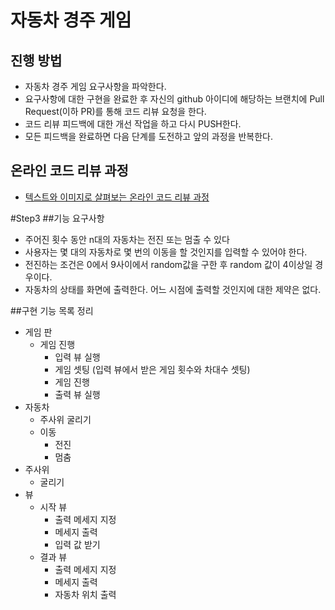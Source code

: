 # 자동차 경주 게임
## 진행 방법
* 자동차 경주 게임 요구사항을 파악한다.
* 요구사항에 대한 구현을 완료한 후 자신의 github 아이디에 해당하는 브랜치에 Pull Request(이하 PR)를 통해 코드 리뷰 요청을 한다.
* 코드 리뷰 피드백에 대한 개선 작업을 하고 다시 PUSH한다.
* 모든 피드백을 완료하면 다음 단계를 도전하고 앞의 과정을 반복한다.

## 온라인 코드 리뷰 과정
* [텍스트와 이미지로 살펴보는 온라인 코드 리뷰 과정](https://github.com/next-step/nextstep-docs/tree/master/codereview)

#Step3
##기능 요구사항
* 주어진 횟수 동안 n대의 자동차는 전진 또는 멈출 수 있다
* 사용자는 몇 대의 자동차로 몇 번의 이동을 할 것인지를 입력할 수 있어야 한다.
* 전진하는 조건은 0에서 9사이에서 random값을 구한 후 random 값이 4이상일 경우이다.
* 자동차의 상태를 화면에 출력한다. 어느 시점에 출력할 것인지에 대한 제약은 없다.

##구현 기능 목록 정리
* 게임 판
    * 게임 진행
        * 입력 뷰 실행
        * 게임 셋팅 (입력 뷰에서 받은 게임 횟수와 차대수 셋팅)
        * 게임 진행
        * 출력 뷰 실행
* 자동차
    * 주사위 굴리기
    * 이동
        * 전진
        * 멈춤
* 주사위
    * 굴리기
* 뷰
    * 시작 뷰
        * 출력 메세지 지정
        * 메세지 출력
        * 입력 값 받기
    * 결과 뷰
        * 출력 메세지 지정
        * 메세지 출력
        * 자동차 위치 출력